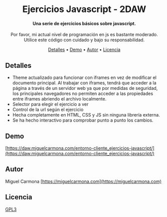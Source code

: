 
<h1 align="center">
  Ejercicios Javascript - 2DAW
</h1>

<h4 align="center">Una serie de ejercicios básicos sobre javascript.</h4>
<p align="center">Por favor, mi actual nivel de programación en js es bastante moderado. Utilice este código con cuidado y bajo su responsabilidad.</p>


<p align="center">
  <a href="#detalles">Detalles</a> •
  <a href="#demo">Demo</a> •
  <a href="#autor">Autor</a> •
  <a href="#licencia">Licencia</a>
</p>

## Detalles

* Theme actualizado para funcionar con iframes en vez de modificar el documento principal. Al trabajar con iframes, tendrá que acceder a la página a través de un servidor web ya que por medidas de seguridad, los principales navegadores no permiten acceder a las propiedades entre iframes abriendo el archivo localmente.
* Selector para elegir el ejercicio a ver
* Control de la url según el ejercicio
* Hecha completamente en HTML, CSS y JS sin ninguna librería externa.
* Se ha hecho interactivo para comprobar punto a punto los cambios.

## Demo
[https://daw.miguelcarmona.com/entorno-cliente_ejercicios-javascript/](https://daw.miguelcarmona.com/entorno-cliente_ejercicios-javascript/)

## Autor

Miguel Carmona
[https://miguelcarmona.com](https://miguelcarmona.com)

## Licencia
<a href="https://www.gnu.org/licenses/gpl-3.0.html">GPL3</a>

